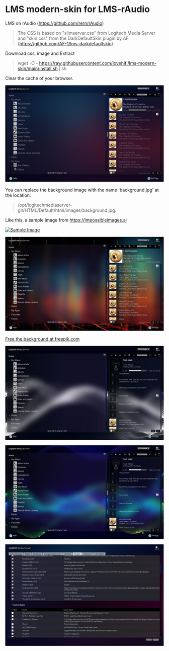 # LMS modern-skin for LMS-rAudio
LMS on rAudio (https://github.com/rern/rAudio)
>
> The CSS is based on "slimserver.css" from Logitech Media Server and "skin.css" from the DarkDefaultSkin plugin by AF (https://github.com/AF-1/lms-darkdefaultskin).

>
Download css, image and Extract
> wget -O - https://raw.githubusercontent.com/lovehifi/lms-modern-skin/main/install.sh | sh
>
>
Clear the cache of your browser.

![Screenshot](LMS-skin.png)

You can replace the background image with the name 'background.jpg' at the location:
>
> /opt/logitechmediaserver-git/HTML/Default/html/images/background.jpg.
>
Like this, a sample image from https://impossibleimages.ai
>
>
[![Sample Image](https://cdn.impossibleimages.ai/wp-content/uploads/2023/04/25130515/background-image-generators.jpg)](https://cdn.impossibleimages.ai/wp-content/uploads/2023/04/25130515/background-image-generators.jpg)
>
![Screenshot](LMS-skin-2.jpg)
>
[Free the background at freepik.com](https://www.freepik.com/search?format=search&page=2&query=equalizer+wave+background)
>

![Screenshot](LMS-skin-3.jpg)
>
![Screenshot](LMS-skin-4.jpg)
>
![Screenshot](LMS-skin-setting.jpg)
>
